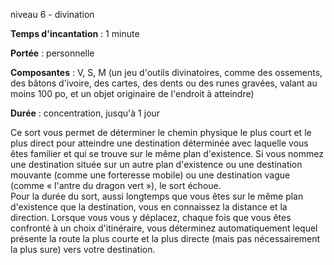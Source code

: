 niveau 6 - divination

**Temps d'incantation** : 1 minute

**Portée** : personnelle

**Composantes** : V, S, M (un jeu d'outils divinatoires, comme des ossements, des bâtons d'ivoire, des cartes, des dents ou des runes gravées, valant au moins 100 po, et un objet originaire de l'endroit à atteindre)

**Durée** : concentration, jusqu'à 1 jour

Ce sort vous permet de déterminer le chemin physique le plus court et le plus direct pour atteindre une destination déterminée avec laquelle vous êtes familier et qui se trouve sur le même plan d'existence. Si vous nommez une destination située sur un autre plan d'existence ou une destination mouvante (comme une forteresse mobile) ou une destination vague (comme « l'antre du dragon vert »), le sort échoue.  
Pour la durée du sort, aussi longtemps que vous êtes sur le même plan d'existence que la destination, vous en connaissez la distance et la direction. Lorsque vous vous y déplacez, chaque fois que vous êtes confronté à un choix d'itinéraire, vous déterminez automatiquement lequel présente la route la plus courte et la plus directe (mais pas nécessairement la plus sure) vers votre destination.